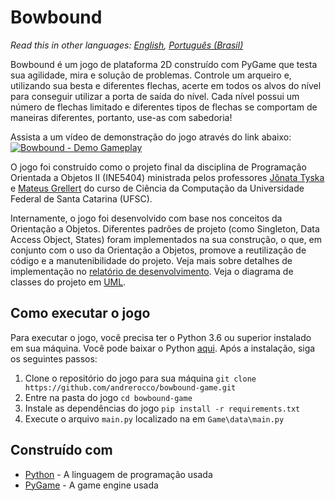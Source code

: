 # Bowbound

_Read this in other languages: [English](./README.md), [Português (Brasil)](./README.pt-BR.md)_

Bowbound é um jogo de plataforma 2D construído com PyGame que testa sua agilidade, mira e solução de problemas. Controle um arqueiro e, utilizando sua besta e diferentes flechas, acerte em todos os alvos do nível para conseguir utilizar a porta de saída do nível. Cada nível possui um número de flechas limitado e diferentes tipos de flechas se comportam de maneiras diferentes, portanto, use-as com sabedoria!

Assista a um vídeo de demonstração do jogo através do link abaixo:
[![Bowbound - Demo Gameplay](https://i.ibb.co/4NmXSgG/maxresdefault.jpg)](https://www.youtube.com/watch?v=VmcU-zHWFkY "Bowbound - Demo Gameplay")

O jogo foi construído como o projeto final da disciplina de Programação Orientada a Objetos II (INE5404) ministrada pelos professores [Jônata Tyska](https://www.linkedin.com/in/jonata-tyska-phd/) e [Mateus Grellert](https://www.linkedin.com/in/mateus-grellert-29503356/) do curso de Ciência da Computação da Universidade Federal de Santa Catarina (UFSC).

Internamente, o jogo foi desenvolvido com base nos conceitos da Orientação a Objetos. Diferentes padrões de projeto (como Singleton, Data Access Object, States) foram implementados na sua construção, o que, em conjunto com o uso da Orientação a Objetos, promove a reutilização de código e a manutenibilidade do projeto. Veja mais sobre detalhes de implementação no [relatório de desenvolvimento](./UML/Relat%C3%B3rio%20de%20Desenvolvimento.pdf). Veja o diagrama de classes do projeto em [UML](./UML/Diagrama%20de%20Classes.pdf).

## Como executar o jogo

Para executar o jogo, você precisa ter o Python 3.6 ou superior instalado em sua máquina. Você pode baixar o Python [aqui](https://www.python.org/downloads/). Após a instalação, siga os seguintes passos:

1. Clone o repositório do jogo para sua máquina `git clone https://github.com/andrerocco/bowbound-game.git`
2. Entre na pasta do jogo `cd bowbound-game`
3. Instale as dependências do jogo `pip install -r requirements.txt`
4. Execute o arquivo `main.py` localizado na em `Game\data\main.py`

## Construído com

- [Python](https://www.python.org/) - A linguagem de programação usada
- [PyGame](https://www.pygame.org/news) - A game engine usada